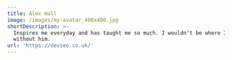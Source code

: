 ```yaml
---
title: Alex Hall
image: /images/my-avatar_400x400.jpg
shortDescription: >-
  Inspires me everyday and has taught me so much. I wouldn't be where I am today
  without him.
url: 'https://devseo.co.uk/'
---
```


